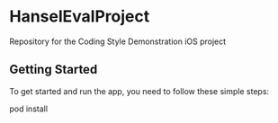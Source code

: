 # HanselEvalProject

Repository for the Coding Style Demonstration iOS project

## Getting Started
To get started and run the app, you need to follow these simple steps:

pod install
